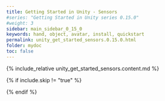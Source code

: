 ```yaml
---
title: Getting Started in Unity - Sensors
#series: "Getting Started in Unity series 0.15.0"
#weight: 3
sidebar: main_sidebar_0_15_0
keywords: hand, object, avatar, install, quickstart
permalink: unity_get_started_sensors.0.15.0.html
folder: mydoc
toc: false
---
```


{% include_relative unity_get_started_sensors.content.md %}

{% if include.skip != "true" %}
<!--{% include custom/series_acme_next.html %}-->
{% endif %}
